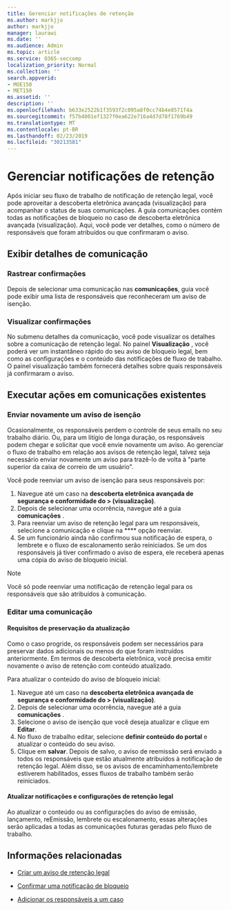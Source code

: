 ```yaml
---
title: Gerenciar notificações de retenção
ms.author: markjjo
author: markjjo
manager: laurawi
ms.date: ''
ms.audience: Admin
ms.topic: article
ms.service: O365-seccomp
localization_priority: Normal
ms.collection: ''
search.appverid:
- MOE150
- MET150
ms.assetid: ''
description: ''
ms.openlocfilehash: b633e2522b1f3593f2c095a8f0cc74b4e8571f4a
ms.sourcegitcommit: f57b4001ef1327f0ea622e716a4d7d78f1769b49
ms.translationtype: MT
ms.contentlocale: pt-BR
ms.lasthandoff: 02/23/2019
ms.locfileid: "30213581"
---
```

# <a name="manage-hold-notifications"></a>Gerenciar notificações de retenção

Após iniciar seu fluxo de trabalho de notificação de retenção legal, você pode aproveitar a descoberta eletrônica avançada (visualização) para acompanhar o status de suas comunicações. A guia comunicações contém todas as notificações de bloqueio no caso de descoberta eletrônica avançada (visualização). Aqui, você pode ver detalhes, como o número de responsáveis que foram atribuídos ou que confirmaram o aviso.

## <a name="view-communication-details"></a>Exibir detalhes de comunicação

### <a name="track-acknowledgements"></a>Rastrear confirmações

Depois de selecionar uma comunicação nas **comunicações**, guia você pode exibir uma lista de responsáveis que reconheceram um aviso de isenção. 

### <a name="preview-acknowledgements"></a>Visualizar confirmações

No submenu detalhes da comunicação, você pode visualizar os detalhes sobre a comunicação de retenção legal. No painel **Visualização** , você poderá ver um instantâneo rápido do seu aviso de bloqueio legal, bem como as configurações e o conteúdo das notificações de fluxo de trabalho. O painel visualização também fornecerá detalhes sobre quais responsáveis já confirmaram o aviso.

## <a name="taking-action-on-existing-communications"></a>Executar ações em comunicações existentes

### <a name="re-send-a-hold-notice"></a>Enviar novamente um aviso de isenção

Ocasionalmente, os responsáveis perdem o controle de seus emails no seu trabalho diário. Ou, para um litígio de longa duração, os responsáveis podem chegar e solicitar que você envie novamente um aviso. Ao gerenciar o fluxo de trabalho em relação aos avisos de retenção legal, talvez seja necessário enviar novamente um aviso para trazê-lo de volta à "parte superior da caixa de correio de um usuário".

Você pode reenviar um aviso de isenção para seus responsáveis por:
1. Navegue até um caso na **descoberta eletrônica avançada de segurança e conformidade do > (visualização)**.
2. Depois de selecionar uma ocorrência, navegue até a guia **comunicações** .
3. Para reenviar um aviso de retenção legal para um responsáveis, selecione a comunicação e clique na **** opção reenviar.
4. Se um funcionário ainda não confirmou sua notificação de espera, o lembrete e o fluxo de escalonamento serão reiniciados. Se um dos responsáveis já tiver confirmado o aviso de espera, ele receberá apenas uma cópia do aviso de bloqueio inicial.

> [!NOTE]
> Você só pode reenviar uma notificação de retenção legal para os responsáveis que são atribuídos à comunicação. 

### <a name="edit-a-communication"></a>Editar uma comunicação

#### <a name="update-preservation-requirements"></a>Requisitos de preservação da atualização
  
Como o caso progride, os responsáveis podem ser necessários para preservar dados adicionais ou menos do que foram instruídos anteriormente. Em termos de descoberta eletrônica, você precisa emitir novamente o aviso de retenção com conteúdo atualizado.

Para atualizar o conteúdo do aviso de bloqueio inicial:

1. Navegue até um caso na **descoberta eletrônica avançada de segurança e conformidade do > (visualização)**.
2. Depois de selecionar uma ocorrência, navegue até a guia **comunicações** .
3. Selecione o aviso de isenção que você deseja atualizar e clique em **Editar**.
4. No fluxo de trabalho editar, selecione **definir conteúdo do portal** e atualizar o conteúdo do seu aviso. 
5. Clique em **salvar**. Depois de salvo, o aviso de reemissão será enviado a todos os responsáveis que estão atualmente atribuídos à notificação de retenção legal. Além disso, se os avisos de encaminhamento/lembrete estiverem habilitados, esses fluxos de trabalho também serão reiniciados. 


#### <a name="update-legal-hold-notifications-and-settings"></a>Atualizar notificações e configurações de retenção legal

Ao atualizar o conteúdo ou as configurações do aviso de emissão, lançamento, reEmissão, lembrete ou escalonamento, essas alterações serão aplicadas a todas as comunicações futuras geradas pelo fluxo de trabalho.

## <a name="related-information"></a>Informações relacionadas 

- [Criar um aviso de retenção legal](create-hold-notification.md)
    
- [Confirmar uma notificação de bloqueio](acknowledge-hold-notification.md)
    
- [Adicionar os responsáveis a um caso](add-custodians-to-case.md)